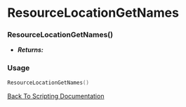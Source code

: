 # ResourceLocationGetNames

### ResourceLocationGetNames()
- ***Returns:*** 

### Usage

```Lua
ResourceLocationGetNames()
```


[Back To Scripting Documentation](../README.md)
